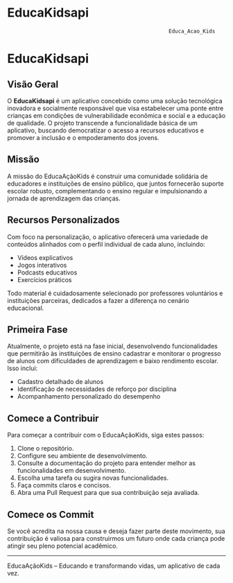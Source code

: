 # EducaKidsapi

                                                        Educa_Acao_Kids
# EducaKidsapi

## Visão Geral

O **EducaKidsapi** é um aplicativo concebido como uma solução tecnológica inovadora e socialmente responsável que visa estabelecer uma ponte entre crianças em condições de vulnerabilidade econômica e social e a educação de qualidade. O projeto transcende a funcionalidade básica de um aplicativo, buscando democratizar o acesso a recursos educativos e promover a inclusão e o empoderamento dos jovens.

## Missão

A missão do EducaAçãoKids é construir uma comunidade solidária de educadores e instituições de ensino público, que juntos fornecerão suporte escolar robusto, complementando o ensino regular e impulsionando a jornada de aprendizagem das crianças.

## Recursos Personalizados

Com foco na personalização, o aplicativo oferecerá uma variedade de conteúdos alinhados com o perfil individual de cada aluno, incluindo:

- Vídeos explicativos
- Jogos interativos
- Podcasts educativos
- Exercícios práticos

Todo material é cuidadosamente selecionado por professores voluntários e instituições parceiras, dedicados a fazer a diferença no cenário educacional.

## Primeira Fase

Atualmente, o projeto está na fase inicial, desenvolvendo funcionalidades que permitirão às instituições de ensino cadastrar e monitorar o progresso de alunos com dificuldades de aprendizagem e baixo rendimento escolar. Isso inclui:

- Cadastro detalhado de alunos
- Identificação de necessidades de reforço por disciplina
- Acompanhamento personalizado do desempenho

## Comece a Contribuir

Para começar a contribuir com o EducaAçãoKids, siga estes passos:

1. Clone o repositório.
2. Configure seu ambiente de desenvolvimento.
3. Consulte a documentação do projeto para entender melhor as funcionalidades em desenvolvimento.
4. Escolha uma tarefa ou sugira novas funcionalidades.
5. Faça commits claros e concisos.
6. Abra uma Pull Request para que sua contribuição seja avaliada.

## Comece os Commit

Se você acredita na nossa causa e deseja fazer parte deste movimento, sua contribuição é valiosa para construirmos um futuro onde cada criança pode atingir seu pleno potencial acadêmico.

---

EducaAçãoKids – Educando e transformando vidas, um aplicativo de cada vez.

